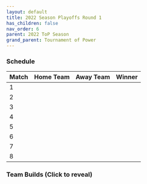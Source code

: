 ```yaml
---
layout: default
title: 2022 Season Playoffs Round 1
has_children: false
nav_order: 6
parent: 2022 ToP Season
grand_parent: Tournament of Power
---
```


### Schedule

| Match | Home Team | Away Team | Winner |
|:------|:----------|:----------|:-------|
| 1     |           |           |        |
| 2     |           |           |        |
| 3     |           |           |        |
| 4     |           |           |        |
| 5     |           |           |        |
| 6     |           |           |        |
| 7     |           |           |        |
| 8     |           |           |        |



### Team Builds (Click to reveal)

<iframe width=600 height=1000 scrolling="yes" src="https://docs.google.com/document/d/e/2PACX-1vSSonbSZRSUk-j0XiPVnuexnmBZkx7W6J33UdInFDNUcfWZkApH5mi8HhtawldgmiZkek0N6g3UJTlN/pub?embedded=true%22%3E</iframe>
